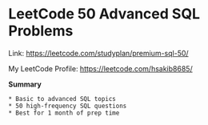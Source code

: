 # LeetCode 50 Advanced SQL Problems #

Link: https://leetcode.com/studyplan/premium-sql-50/

My LeetCode Profile: https://leetcode.com/hsakib8685/

**Summary**

    * Basic to advanced SQL topics
    * 50 high-frequency SQL questions
    * Best for 1 month of prep time
